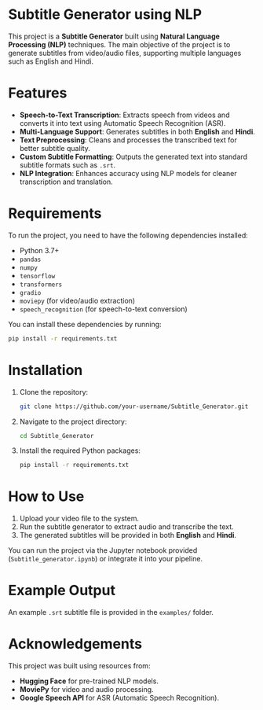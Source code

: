 # Subtitle Generator using NLP

This project is a **Subtitle Generator** built using **Natural Language Processing (NLP)** techniques. The main objective of the project is to generate subtitles from video/audio files, supporting multiple languages such as English and Hindi.

# Features
- **Speech-to-Text Transcription**: Extracts speech from videos and converts it into text using Automatic Speech Recognition (ASR).
- **Multi-Language Support**: Generates subtitles in both **English** and **Hindi**.
- **Text Preprocessing**: Cleans and processes the transcribed text for better subtitle quality.
- **Custom Subtitle Formatting**: Outputs the generated text into standard subtitle formats such as `.srt`.
- **NLP Integration**: Enhances accuracy using NLP models for cleaner transcription and translation.
  
# Requirements
To run the project, you need to have the following dependencies installed:

- Python 3.7+
- `pandas`
- `numpy`
- `tensorflow`
- `transformers`
- `gradio`
- `moviepy` (for video/audio extraction)
- `speech_recognition` (for speech-to-text conversion)

You can install these dependencies by running:
```bash
pip install -r requirements.txt
```

# Installation
1. Clone the repository:
   ```bash
   git clone https://github.com/your-username/Subtitle_Generator.git
   ```
2. Navigate to the project directory:
   ```bash
   cd Subtitle_Generator
   ```
3. Install the required Python packages:
   ```bash
   pip install -r requirements.txt
   ```

# How to Use
1. Upload your video file to the system.
2. Run the subtitle generator to extract audio and transcribe the text.
3. The generated subtitles will be provided in both **English** and **Hindi**.

You can run the project via the Jupyter notebook provided (`Subtitle_generator.ipynb`) or integrate it into your pipeline.

# Example Output
An example `.srt` subtitle file is provided in the `examples/` folder.

# Acknowledgements
This project was built using resources from:
- **Hugging Face** for pre-trained NLP models.
- **MoviePy** for video and audio processing.
- **Google Speech API** for ASR (Automatic Speech Recognition).
